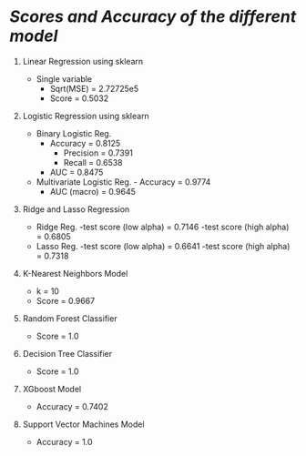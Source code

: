 # _Scores and Accuracy of the different model_

1. Linear Regression using sklearn
	* Single variable
		- Sqrt(MSE)   = 2.72725e5
		- Score       = 0.5032

2. Logistic Regression using sklearn
	* Binary Logistic Reg.
		- Accuracy     = 0.8125
        	- Precision    = 0.7391
        	- Recall       = 0.6538
		- AUC          = 0.8475
	* Multivariate Logistic Reg.
    		- Accuracy     = 0.9774
		- AUC (macro)  = 0.9645

3. Ridge and Lasso Regression
	* Ridge Reg.
		-test score (low alpha)   = 0.7146
		-test score (high alpha)  = 0.6805
	* Lasso Reg.
		-test score (low alpha)   =  0.6641
		-test score (high alpha)  =  0.7318

4. K-Nearest Neighbors Model
	- k = 10
	- Score = 0.9667

5. Random Forest Classifier
	- Score = 1.0

6. Decision Tree Classifier
	- Score = 1.0

7. XGboost Model 
	- Accuracy = 0.7402 

8. Support Vector Machines Model
	- Accuracy = 1.0
